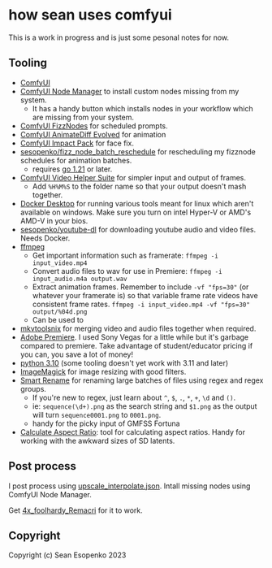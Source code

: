 # how sean uses comfyui

This is a work in progress and is just some pesonal notes for now.

## Tooling

* [ComfyUI](https://github.com/comfyanonymous/ComfyUI)
* [ComfyUI Node Manager](https://github.com/ltdrdata/ComfyUI-Manager) to install custom nodes missing from my system.
    * It has a handy button which installs nodes in your workflow which are missing from your system.
* [ComfyUI FizzNodes](https://github.com/FizzleDorf/ComfyUI_FizzNodes) for scheduled prompts.
* [ComfyUI AnimateDiff Evolved](https://github.com/Kosinkadink/ComfyUI-AnimateDiff-Evolved) for animation
* [ComfyUI Impact Pack](https://github.com/ltdrdata/ComfyUI-Impact-Pack) for face fix.
* [sesopenko/fizz_node_batch_reschedule](https://github.com/sesopenko/fizz_node_batch_reschedule) for rescheduling my fizznode schedules for animation batches.
    * requires [go 1.21](https://go.dev/doc/install) or later.
* [ComfyUI Video Helper Suite](https://github.com/Kosinkadink/ComfyUI-VideoHelperSuite) for simpler input and output of frames.
    * Add `%H%M%S` to the folder name so that your output doesn't mash together.
* [Docker Desktop](https://www.docker.com/products/docker-desktop/) for running various tools meant for linux which aren't available on windows. Make sure you turn on intel Hyper-V or AMD's AMD-V in your bios.
* [sesopenko/youtube-dl](https://github.com/sesopenko/youtube-dl) for downloading youtube audio and video files. Needs Docker.
* [ffmpeg](https://www.ffmpeg.org/download.html)
    * Get important information such as framerate: `ffmpeg -i input_video.mp4`
    * Convert audio files to wav for use in Premiere: `ffmpeg -i input_audio.m4a output.wav`
    * Extract animation frames. Remember to include `-vf "fps=30"` (or whatever your framerate is) so that variable frame rate videos have consistent frame rates.
        `ffmpeg -i input_video.mp4 -vf "fps=30" output/%04d.png`
    * Can be used to 
* [mkvtoolsnix](https://mkvtoolnix.download/) for merging video and audio files together when required.
* [Adobe Premiere](https://www.adobe.com/ca/products/premiere.html). I used Sony Vegas for a little while but it's garbage compared to premiere. Take advantage of student/educator pricing if you can, you save a lot of money!
* [python 3.10](https://www.python.org/downloads/) (some tooling doesn't yet work with 3.11 and later)
* [ImageMagick](https://imagemagick.org/script/download.php#windows) for image resizing with good filters.
* [Smart Rename](https://github.com/chrdavis/SmartRename) for renaming large batches of files using regex and regex groups.
    * If you're new to regex, just learn about `^`, `$`, `.`, `*`, `+`, `\d` and `()`.
    * ie: `sequence(\d+).png` as the search string and `$1.png` as the output will turn `sequence0001.png` to `0001.png`.
    * handy for the picky input of GMFSS Fortuna
* [Calculate Aspect Ratio](https://calculateaspectratio.com/): tool for calculating aspect ratios. Handy for working with the awkward sizes of SD latents.

## Post process

I post process using [upscale_interpolate.json](comfyui_workflows/post_processing/upscale_interpolate.json). Intall missing nodes using ComfyUI Node Manager.

Get [4x_foolhardy_Remacri](https://huggingface.co/FacehugmanIII/4x_foolhardy_Remacri/tree/main) for it to work.

## Copyright

Copyright (c) Sean Esopenko 2023